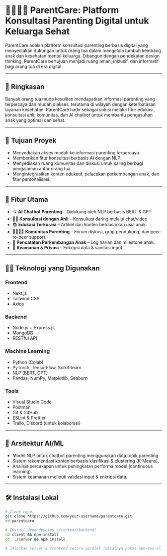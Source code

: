 # 👨‍👩‍👧‍👦 ParentCare: Platform Konsultasi Parenting Digital untuk Keluarga Sehat

ParentCare adalah platform konsultasi parenting berbasis digital yang menyediakan dukungan untuk orang tua dalam mengelola tumbuh kembang anak dan kesehatan mental keluarga. Dibangun dengan pendekatan design thinking, ParentCare bertujuan menjadi ruang aman, inklusif, dan informatif bagi orang tua di era digital.

---

## 📌 Ringkasan

Banyak orang tua muda kesulitan mendapatkan informasi parenting yang terpercaya dan mudah diakses, terutama di wilayah dengan keterbatasan layanan kesehatan. ParentCare hadir sebagai solusi melalui fitur edukasi, konsultasi ahli, komunitas, dan AI chatbot untuk membantu pengasuhan anak yang optimal dan sehat.

---

## 🎯 Tujuan Proyek

- Menyediakan akses mudah ke informasi parenting terpercaya.
- Memberikan fitur konsultasi berbasis AI dengan NLP.
- Menyediakan ruang komunitas dan diskusi untuk saling berbagi pengalaman antar orang tua.
- Mengintegrasikan konten edukatif, pelacakan perkembangan anak, dan fitur personalisasi.

---

## 🧠 Fitur Utama

- 🔍 **AI Chatbot Parenting** – Didukung oleh NLP berbasis BERT & GPT.
- 🧑‍⚕️ **Konsultasi dengan Ahli** – Konsultasi daring melalui chat/video.
- 📚 **Edukasi Terkurasi** – Artikel dan konten berdasarkan usia anak.
- 👨‍👩‍👧‍👦 **Komunitas Parenting** – Forum diskusi, grup pendukung, dan peer-to-peer support.
- 🧾 **Pencatatan Perkembangan Anak** – Log harian dan milestone anak.
- 🔐 **Keamanan & Privasi** – Enkripsi data & sanitasi input.

---

## 🧑‍💻 Teknologi yang Digunakan

### Frontend
- Next.js
- Tailwind CSS
- Axios

### Backend
- Node.js + Express.js
- MongoDB
- RESTful API

### Machine Learning
- Python (Colab)
- PyTorch, TensorFlow, Scikit-learn
- NLP (BERT, GPT)
- Pandas, NumPy, Matplotlib, Seaborn

### Tools
- Visual Studio Code
- Postman
- Git & GitHub
- ESLint & Prettier
- Trello, Discord (untuk kolaborasi)

---

## 🧪 Arsitektur AI/ML

- Model NLP untuk chatbot parenting menggunakan data topik parenting.
- Sistem rekomendasi konten berbasis klasifikasi & clustering (K-Means).
- Analisis percakapan untuk peningkatan performa model (continuous learning).
- Sistem keamanan meliputi validasi input & enkripsi data.

---

## 🛠 Instalasi Lokal

```bash
# Clone repo
git clone https://github.com/your-username/parentcare.git
cd parentcare

# Install dependencies (frontend/backend)
cd client && npm install
cd ../server && npm install

# Jalankan server & frontend secara paralel (misalnya pakai npm-run-all)
